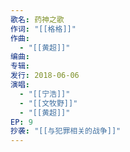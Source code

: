 ```yaml
---
歌名: 药神之歌
作词: "[[格格]]"
作曲:
  - "[[黄超]]"
编曲: 
专辑: 
发行: 2018-06-06
演唱:
  - "[[宁浩]]"
  - "[[文牧野]]"
  - "[[黄超]]"
EP: 9
抄袭: "[[与犯罪相关的战争]]"
---
```

